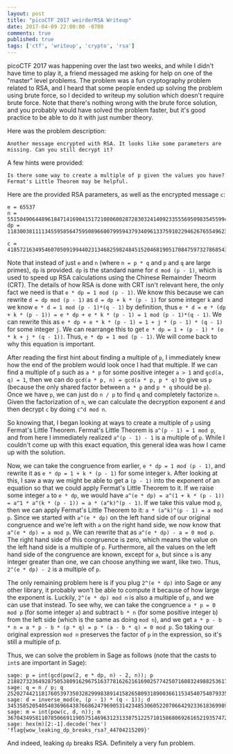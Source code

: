 ```yaml
---
layout: post
title: "picoCTF 2017 weirderRSA Writeup"
date: 2017-04-09 22:00:00 -0700
comments: true
published: true
tags: ['ctf', 'writeup', 'crypto', 'rsa']
---
```

picoCTF 2017 was happening over the last two weeks, and while I didn't have time to play it, a friend messaged me asking for help on one of the "master" level problems. The problem was a fun cryptography problem related to RSA, and I heard that some people ended up solving the problem using brute force, so I decided to writeup my solution which doesn't require brute force. Note that there's nothing wrong with the brute force solution, and you probably would have solved the problem faster, but it's good practice to be able to do it with just number theory.

<!-- more -->

Here was the problem description:
```
Another message encrypted with RSA. It looks like some parameters are missing. Can you still decrypt it?
```

A few hints were provided:
```
Is there some way to create a multiple of p given the values you have?
Fermat's Little Theorem may be helpful.
```

Here are the provided RSA parameters, as well as the encrypted message `c`:
```
e = 65537
n = 551504906448961847141690415172108060028728303241409233555695098354559944134593608349928135804830998592132110248539199471080424828431558863560289446722435352638365009233192053427739540819371609958014315243749107802424381558044339319969305152016580632977089138029197496120537936093909331580951370236220987003013
dp = 11830038111134559585647595089660079959437934096133759102294626765549623265660232459679672150751523484215314838435592395437758168739238085557609083462380613

c = 418572163495460705091994402313468259824845152046819051708475973278685439488218787721608798128772047429018094097494688211258770586158227367592079338748634678836934643602701977245535903228577069635940900201087759467891714571538138574420185845350371745237794514198783443249846917698316091319797744417823562800249
```

Note that instead of just `e` and `n` (where `n = p * q` and `p` and `q` are large primes), `dp` is provided. `dp` is the standard name for `d mod (p - 1)`, which is used to speed up RSA calculations using the Chinese Remainder Theorm (CRT). The details of how RSA is done with CRT isn't relevant here, the only fact we need is that `e * dp = 1 mod (p - 1)`. We know this because we can rewrite `d = dp mod (p - 1)` as `d = dp + k * (p - 1)` for some integer `k` and we know `e * d = 1 mod (p - 1)*(q - 1)` by definition, thus `e * d = e * (dp + k * (p - 1)) = e * dp + e * k * (p - 1) = 1 mod (p - 1)*(q - 1)`. We can rewrite this as `e * dp + e * k * (p - 1) = 1 + j * (p - 1) * (q - 1)` for some integer `j`. We can rearrange this to get `e * dp = 1 + (p - 1) * (e * k + j * (q - 1))`. Thus, `e * dp = 1 mod (p - 1)`. We will come back to why this equation is important.

After reading the first hint about finding a multiple of `p`, I immediately knew how the end of the problem would look once I had that multiple. If we can find a multiple of `p` such as `a * p` for some positive integer `a > 1` and `gcd(a, q) = 1`, then we can do `gcd(a * p, n) = gcd(a * p, p * q)` to give us `p` (because the only shared factor between `a * p` and `p * q` should be `p`). Once we have `p`, we can just do `n / p` to find `q` and completely factorize `n`. Given the factorization of `n`, we can calculate the decryption exponent `d` and then decrypt `c` by doing `c^d mod n`.

So knowing that, I began looking at ways to create a multiple of `p` using Fermat's Little Theorem. Fermat's Little Theorem is `a^(p - 1) = 1 mod p`, and from here I immediately realized `a^(p - 1) - 1` is a multiple of `p`. While I couldn't come up with this exact equation, this general idea was how I came up with the solution.

Now, we can take the congruence from earlier, `e * dp = 1 mod (p - 1)`, and rewrite it as `e * dp = 1 + k * (p - 1)` for some integer `k`. After looking at this, I saw a way we might be able to get a `(p - 1)` into the exponent of an equation so that we could apply Fermat's Little Theorem to it. If we raise some integer `a` to `e * dp`, we would have `a^(e * dp) = a^(1 + k * (p - 1)) = a^1 * a^(k * (p - 1)) = a * (a^k)^(p - 1)`. If we take this value mod `p`, then we can apply Fermat's Little Theorem to it: `a * (a^k)^(p - 1) = a mod p`. Since we started with `a^(e * dp)` on the left hand side of our original congruence and we're left with `a` on the right hand side,  we now know that `a^(e * dp) = a mod p`. We can rewrite that as `a^(e * dp) - a = 0 mod p`. The right hand side of this congruence is zero, which means the value on the left hand side is a multiple of `p`. Furthermore, all the values on the left hand side of the congruence are known, except for `a`, but since `a` is any integer greater than one, we can choose anything we want, like two. Thus, `2^(e * dp) - 2` is a multiple of `p`.

The only remaining problem here is if you plug `2^(e * dp)` into Sage or any other library, it probably won't be able to compute it because of how large the exponent is. Luckily, `2^(e * dp) mod n` is also a multiple of `p`, and we can use that instead. To see why, we can take the congruence `a * p = 0 mod p` (for some integer `a`) and subtract `b * n` (for some positive integer `b`) from the left side (which is the same as doing `mod n`), and we get `a * p - b * n = a * p - b * (p * q) = p * (a - b * q) = 0 mod p`. So taking our original expression `mod n` preserves the factor of `p` in the expression, so it's still a multiple of p.

Thus, we can solve the problem in Sage as follows (note that the casts to `int`s are important in Sage):
```
sage: p = int(gcd(pow(2, e * dp, n) - 2, n)); p
21882732364928750538091629675163778162621616902577425071608324988253617272412493782388559800841168348434069674472295196720416514385081750301694228136439127L
sage: q = n / p; q
25202744211817605397350328299983891415826580931890036611534540754079335081397262505214808536988764318124618606869256238502481259725033526700937302921554819
sage: d = inverse_mod(e, (p - 1) * (q - 1)); d
34535852054054036966438766862479690531423485306052207066429233618369989635295667617805286621954413815434184971237695876059539855286069206342240686777680920609564888947098210601853114202918429853613788197596527012265264741745540817155411813474104528185518260915438910819103674793733905258024133003488830258529
sage: m = int(pow(c, d, n)); m
3670434958110785066911905751469631231338751225710158680692616521935747246580686931770254296884504612059517L
sage: hex(m)[2:-1].decode('hex')
'flag{wow_leaking_dp_breaks_rsa?_44704215209}'
```

And indeed, leaking `dp` breaks RSA. Definitely a very fun problem.
